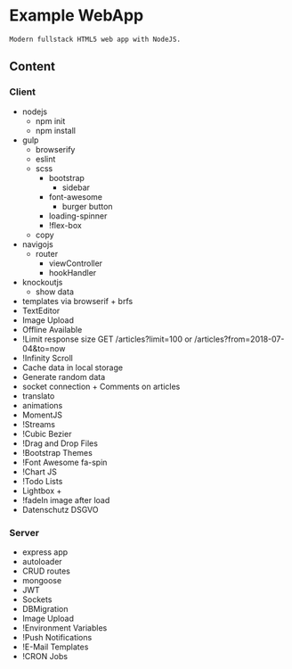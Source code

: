 # Example WebApp

`Modern fullstack HTML5 web app with NodeJS.`

## Content

### Client
* nodejs
    - npm init
    - npm install
* gulp 
    - browserify
    - eslint
    - scss
        - bootstrap
            - sidebar
        - font-awesome
            - burger button
        - loading-spinner
        - !flex-box
    - copy
* navigojs
    - router
        - viewController
        - hookHandler
* knockoutjs
    - show data
* templates via browserif + brfs
* TextEditor
* Image Upload
* Offline Available
* !Limit response size GET /articles?limit=100 or /articles?from=2018-07-04&to=now
* !Infinity Scroll
* Cache data in local storage
* Generate random data
* socket connection + Comments on articles
* translato
* animations
* MomentJS
* !Streams
* !Cubic Bezier
* !Drag and Drop Files
* !Bootstrap Themes
* !Font Awesome fa-spin
* !Chart JS
* !Todo Lists
* Lightbox + 
* !fadeIn image after load
* Datenschutz DSGVO

### Server

* express app
* autoloader
* CRUD routes
* mongoose
* JWT
* Sockets
* DBMigration
* Image Upload
* !Environment Variables
* !Push Notifications
* !E-Mail Templates
* !CRON Jobs
